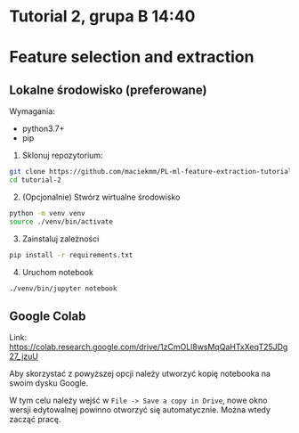 # Tutorial 2, grupa B 14:40
# Feature selection and extraction

## Lokalne środowisko (preferowane)

Wymagania:
- python3.7+
- pip

1. Sklonuj repozytorium:
```bash
git clone https://github.com/maciekmm/PL-ml-feature-extraction-tutorial.git tutorial-2
cd tutorial-2
```
2. (Opcjonalnie) Stwórz wirtualne środowisko
```bash
python -m venv venv
source ./venv/bin/activate
```

3. Zainstaluj zależności
```bash
pip install -r requirements.txt
```

4. Uruchom notebook
```bash
./venv/bin/jupyter notebook
```


## Google Colab

Link: https://colab.research.google.com/drive/1zCmOLl8wsMqQaHTxXeqT25JDg27_jzuU

Aby skorzystać z powyższej opcji należy utworzyć kopię notebooka na swoim dysku Google.

W tym celu należy wejść w `File -> Save a copy in Drive`, nowe okno wersji edytowalnej powinno otworzyć się automatycznie. Można wtedy zacząć pracę.



